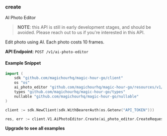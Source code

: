 
### create <a name="create"></a>
AI Photo Editor

> **NOTE**: this API is still in early development stages, and should be avoided. Please reach out to us if you're interested in this API. 

Edit photo using AI. Each photo costs 10 frames.

**API Endpoint**: `POST /v1/ai-photo-editor`

#### Example Snippet

```go
import (
	sdk "github.com/magichourhq/magic-hour-go/client"
	os "os"
	ai_photo_editor "github.com/magichourhq/magic-hour-go/resources/v1/ai_photo_editor"
	types "github.com/magichourhq/magic-hour-go/types"
	nullable "github.com/magichourhq/magic-hour-go/nullable"
)

client := sdk.NewClient(sdk.WithBearerAuth(os.Getenv("API_TOKEN")))

res, err := client.V1.AiPhotoEditor.Create(ai_photo_editor.CreateRequest { Data: types.PostV1AiPhotoEditorBody { Assets: types.PostV1AiPhotoEditorBodyAssets { ImageFilePath: "image/id/1234.png" }, Name: nullable.NewValue("Photo Editor image"), Resolution: 768, Steps: nullable.NewValue(123), Style: types.PostV1AiPhotoEditorBodyStyle { ImageDescription: "A photo of a person", LikenessStrength: 5.2, NegativePrompt: nullable.NewValue("painting, cartoon, sketch"), Prompt: "A photo portrait of a person wearing a hat", PromptStrength: 3.75, Steps: nullable.NewValue(4) } } })
```

**Upgrade to see all examples**

